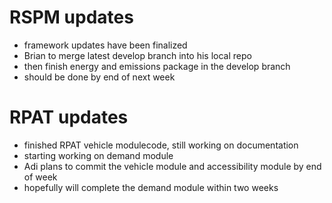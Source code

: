 # RSPM updates
  - framework updates have been finalized
  - Brian to merge latest develop branch into his local repo
  - then finish energy and emissions package in the develop branch
  - should be done by end of next week

# RPAT updates
  - finished RPAT vehicle modulecode, still working on documentation
  - starting working on demand module
  - Adi plans to commit the vehicle module and accessibility module by end of week
  - hopefully will complete the demand module within two weeks